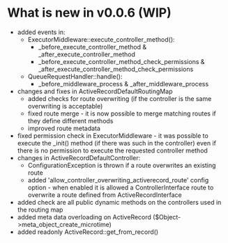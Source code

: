 # What is new in v0.0.6 (WIP)

- added events in:
  - ExecutorMiddleware::execute_controller_method():
    - _before_execute_controller_method & _after_execute_controller_method
    - _before_execute_controller_method_check_permissions & _after_execute_controller_method_check_permissions
  - QueueRequestHandler::handle():
    - _before_middleware_process & _after_middleware_process
- changes and fixes in ActiveRecordDefaultRoutingMap
    - added checks for route overwriting (if the controller is the same overwriting is acceptable)
    - fixed route merge - it is now possible to merge matching routes if they define different methods
    - improved route metadata
- fixed permission check in ExecutorMiddleware - it was possible to execute the _init() method (if there was such in the controller) even if there is no permission to execute the requested controller method
- changes in ActiveRecordDefaultController:
    - ConfigurationException is thrown if a route overwrites an existing route
    - added 'allow_controller_overwriting_activerecord_route' config option - when enabled it is allowed a ControllerInterface route to overwrite a route defined from ActiveRecordInterface
- added check are all public dynamic methods on the controllers used in the routing map
- added meta data overloading on ActiveRecord ($Object->meta_object_create_microtime)
- added readonly ActiveRecord::get_from_record()
